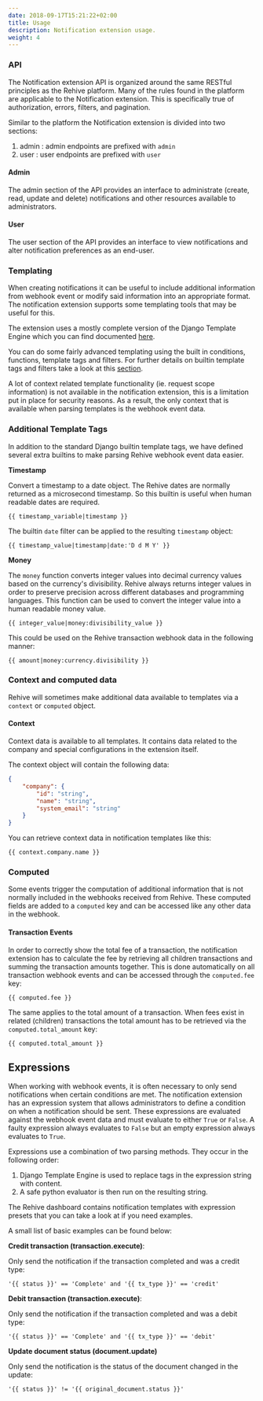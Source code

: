 ```yaml
---
date: 2018-09-17T15:21:22+02:00
title: Usage
description: Notification extension usage.
weight: 4
---
```


### API

The Notification extension API is organized around the same RESTful principles as the Rehive platform. Many of the rules found in the platform are applicable to the Notification extension. This is  specifically true of authorization, errors, filters, and pagination.

Similar to the platform the Notification extension is divided into two sections:

1. admin : admin endpoints are prefixed with `admin`
2. user : user endpoints are prefixed with `user`

#### Admin

The admin section of the API provides an interface to administrate (create, read, update and delete) notifications and other resources available to administrators.

#### User

The user section of the API provides an interface to view notifications and alter notification preferences as an end-user.

### Templating

When creating notifications it can be useful to include additional information from webhook event or modify said information into an appropriate format. The notification extension supports some templating tools that may be useful for this.

The extension uses a mostly complete version of the Django Template Engine which you can find documented [here](https://docs.djangoproject.com/en/4.0/ref/templates/builtins/).

You can do some fairly advanced templating using the built in conditions, functions, template tags and filters. For further details on builtin template tags and filters take a look at this [section](https://docs.djangoproject.com/en/1.11/ref/templates/builtins/).

<aside class="notice">
	A lot of context related template functionality (ie. request scope information) is not available in the notification extension, this is a limitation put in place for security reasons. As a result, the only context that is available when parsing templates is the webhook event data.
</aside>

### Additional Template Tags

In addition to the standard Django builtin template tags, we have defined several extra builtins to make parsing Rehive webhook event data easier.

**Timestamp**

Convert a timestamp to a date object. The Rehive dates are normally returned as a microsecond timestamp. So this builtin is useful when human readable dates are required.

```text
{{ timestamp_variable|timestamp }}
```

The builtin `date` filter can be applied to the resulting `timestamp` object:

```text
{{ timestamp_value|timestamp|date:'D d M Y' }}
```

**Money**

The `money` function converts integer values into decimal currency values based on the currency's divisibility. Rehive always returns integer values in order to preserve precision across different databases and programming languages. This function can be used to convert the integer value into a human readable money value.

```text
{{ integer_value|money:divisibility_value }}
```

This could be used on the Rehive transaction webhook data in the following manner:

```text
{{ amount|money:currency.divisibility }}
```

### Context and computed data

Rehive will sometimes make additional data available to templates via a `context` or `computed` object.

#### Context

Context data is available to all templates. It contains data related to the company and special configurations in the extension itself.

The context object will contain the following data:

```json
{
	"company": {
		"id": "string",
		"name": "string",
		"system_email": "string"
	}
}
```

You can retrieve context data in notification templates like this:

```text
{{ context.company.name }}
```

### Computed

Some events trigger the computation of additional information that is not normally included in the webhooks received from Rehive. These computed fields are added to a `computed` key and can be accessed like any other data in the webhook.

#### Transaction Events

In order to correctly show the total fee of a transaction, the notification extension has to calculate the fee by retrieving all children transactions and summing the transaction amounts together. This is done automatically on all transaction webhook events and can be accessed through the `computed.fee` key:

```text
{{ computed.fee }}
```

The same applies to the total amount of a transaction. When fees exist in related (children) transactions the total amount has to be retrieved via the `computed.total_amount` key:

```text
{{ computed.total_amount }}
```

## Expressions

When working with webhook events, it is often necessary to only send notifications when certain conditions are met. The notification extension has an expression system that allows administrators to define a condition on when a notification should be sent. These expressions are evaluated against the webhook event data and must evaluate to either `True` or `False`. A faulty expression always evaluates to `False` but an empty expression always evaluates to `True`.

Expressions use a combination of two parsing methods. They occur in the following order:
1. Django Template Engine is used to replace tags in the expression string with content.
2. A safe python evaluator is then run on the resulting string.

The Rehive dashboard contains notification templates with expression presets that you can take a look at if you need examples.

A small list of basic examples can be found below:

**Credit transaction (transaction.execute)**:

Only send the notification if the transaction completed and was a credit type:

```text
'{{ status }}' == 'Complete' and '{{ tx_type }}' == 'credit'
```

**Debit transaction (transaction.execute)**:

Only send the notification if the transaction completed and was a debit type:

```text
'{{ status }}' == 'Complete' and '{{ tx_type }}' == 'debit'
```

**Update document status (document.update)**

Only send the notification is the status of the document changed in the update:

```text
'{{ status }}' != '{{ original_document.status }}'
```

